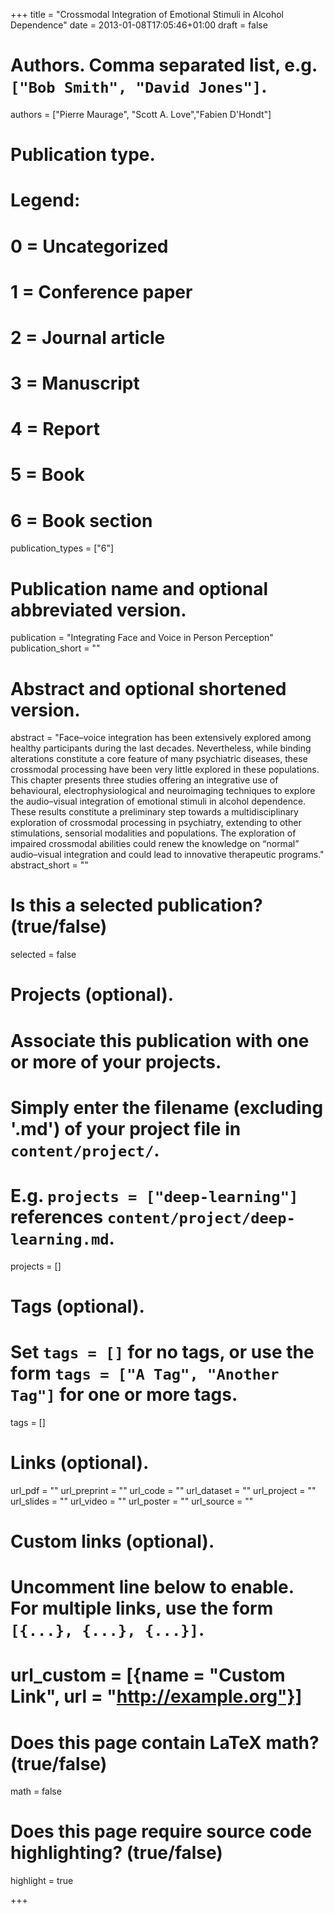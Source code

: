 +++
title = "Crossmodal Integration of Emotional Stimuli in Alcohol Dependence"
date = 2013-01-08T17:05:46+01:00
draft = false

# Authors. Comma separated list, e.g. `["Bob Smith", "David Jones"]`.
authors = ["Pierre Maurage", "Scott A. Love","Fabien D'Hondt"]

# Publication type.
# Legend:
# 0 = Uncategorized
# 1 = Conference paper
# 2 = Journal article
# 3 = Manuscript
# 4 = Report
# 5 = Book
# 6 = Book section
publication_types = ["6"]

# Publication name and optional abbreviated version.
publication = "Integrating Face and Voice in Person Perception"
publication_short = ""

# Abstract and optional shortened version.
abstract = "Face–voice integration has been extensively explored among healthy participants during the last decades. Nevertheless, while binding alterations constitute a core feature of many psychiatric diseases, these crossmodal processing have been very little explored in these populations. This chapter presents three studies offering an integrative use of behavioural, electrophysiological and neuroimaging techniques to explore the audio–visual integration of emotional stimuli in alcohol dependence. These results constitute a preliminary step towards a multidisciplinary exploration of crossmodal processing in psychiatry, extending to other stimulations, sensorial modalities and populations. The exploration of impaired crossmodal abilities could renew the knowledge on “normal” audio–visual integration and could lead to innovative therapeutic programs."
abstract_short = ""


# Is this a selected publication? (true/false)
selected = false

# Projects (optional).
#   Associate this publication with one or more of your projects.
#   Simply enter the filename (excluding '.md') of your project file in `content/project/`.
#   E.g. `projects = ["deep-learning"]` references `content/project/deep-learning.md`.
projects = []

# Tags (optional).
#   Set `tags = []` for no tags, or use the form `tags = ["A Tag", "Another Tag"]` for one or more tags.
tags = []

# Links (optional).
url_pdf = ""
url_preprint = ""
url_code = ""
url_dataset = ""
url_project = ""
url_slides = ""
url_video = ""
url_poster = ""
url_source = ""

# Custom links (optional).
#   Uncomment line below to enable. For multiple links, use the form `[{...}, {...}, {...}]`.
# url_custom = [{name = "Custom Link", url = "http://example.org"}]

# Does this page contain LaTeX math? (true/false)
math = false

# Does this page require source code highlighting? (true/false)
highlight = true


+++
